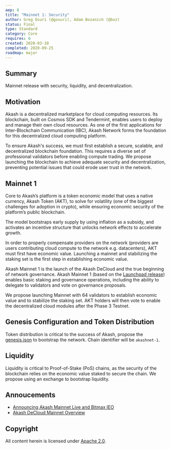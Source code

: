 ```yaml
---
aep: 8
title: "Mainnet 1: Security"
author: Greg Osuri (@gosuri), Adam Bozanich (@boz)
status: Final
type: Standard
category: Core
requires: 6
created: 2020-03-10
completed: 2020-09-25
roadmap: major
---
```


## Summary

Mainnet release with security, liquidity, and decentralization.

## Motivation

Akash is a decentralized marketplace for cloud computing resources. Its blockchain, built on Cosmos SDK and Tendermint, enables users to deploy and manage their own cloud resources. As one of the first applications for Inter-Blockchain Communication (IBC), Akash Network forms the foundation for this decentralized cloud computing platform.

To ensure Akash's success, we must first establish a secure, scalable, and decentralized blockchain foundation. This requires a diverse set of professional validators before enabling compute trading. We propose launching the blockchain to achieve adequate security and decentralization, preventing potential issues that could erode user trust in the network.

## Mainnet 1

Core to Akash’s platform is a token economic model that uses a native currency, Akash Token (AKT), to solve for volatility (one of the biggest challenges for adoption in crypto), while ensuring economic security of the platform’s public blockchain.

The model bootstraps early supply by using inflation as a subsidy, and activates an incentive structure that unlocks network effects to accelerate growth.

In order to properly compensate providers on the network (providers are users contributing cloud compute to the network e.g. datacenters), AKT must first have economic value. Launching a mainnet and stabilizing the staking set is the first step in establishing economic value.

Akash Mainnet 1 is the launch of the Akash DeCloud and the true beginning of network governance. Akash Mainnet 1 (based on the [Launchpad release](https://blog.cosmos.network/launchpad-a-pre-stargate-stable-version-of-the-cosmos-sdk-e0c58d8c4e24?gi=5e98f3fdc4eb)) enables basic staking and governance operations, including the ability to delegate to validators and vote on governance proposals.

We propose launching Mainnet with 64 validators to establish economic value and to stabilize the staking set. AKT holders will then vote to enable the decentralized cloud modules after the Phase 3 Testnet.

## Genesis Configuration and Token Distribution

Token distribution is critical to the success of Akash, propose the [genesis.json](/roadmap/aep-8/genesis.json) to bootstrap the network. Chain identifier will be `akashnet-1`.

## Liquidity

Liquidity is critical to Proof-of-Stake (PoS) chains, as the security of the blockchain relies on the economic value staked to secure the chain. We propose using an exchange to bootstrap liquidity.

## Annoucements

- [Announcing Akash Mainnet Live and Bitmax IEO](https://akash.network/blog/announcing-akash-mainnet-live-and-bitmax-ieo/)
- [Akash DeCloud Mainnet Overview](https://akash.network/blog/akash-decloud-mainnet-overview/)

## Copyright

All content herein is licensed under [Apache 2.0](https://www.apache.org/licenses/LICENSE-2.0).
